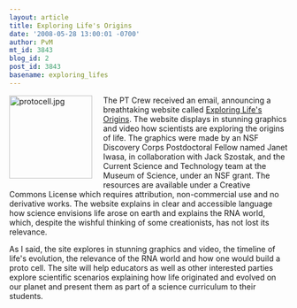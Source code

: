 ```yaml
---
layout: article
title: Exploring Life's Origins
date: '2008-05-28 13:00:01 -0700'
author: PvM
mt_id: 3843
blog_id: 2
post_id: 3843
basename: exploring_lifes
---
```

[<img src="{{ site.baseurl }}/uploads/2008/protocell-thumb-150x150.jpg" alt="protocell.jpg" width="150" height="150" style="float: left; margin: 0 20px 20px 0;" class="mt-image-left" />](http://pandasthumb.org/archives/2008/05/28/protocell.html)The PT Crew received an email, announcing a breathtaking website called [Exploring Life's Origins](http://exploringorigins.org/). The website displays in stunning graphics and video how scientists are exploring the origins of life. The graphics were made by an NSF Discovery Corps Postdoctoral Fellow named Janet Iwasa, in collaboration with Jack Szostak, and the Current Science and Technology team at the Museum of Science, under an NSF grant. The resources are available under a Creative Commons License which requires attribution, non-commercial use and no derivative works.
The website explains in clear and accessible language how science envisions life arose on earth and explains the RNA world, which, despite the wishful thinking of some creationists, has not lost its relevance.

As I said, the site explores in stunning graphics and video, the timeline of life's evolution, the relevance of the RNA world and how one would build a proto cell. 
The site will help educators as well as other interested parties explore scientific scenarios explaining how life originated and evolved on our planet and present them as part of a science curriculum to their students.
